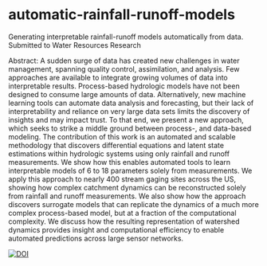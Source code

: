 # automatic-rainfall-runoff-models
Generating interpretable rainfall-runoff models automatically from data. Submitted to Water Resources Research

Abstract:
A sudden surge of data has created new challenges in water management, spanning quality control, assimilation, and analysis. Few approaches are available to integrate growing volumes of data into interpretable results. Process-based hydrologic models have not been designed to consume large amounts of data. Alternatively, new machine learning tools can automate data analysis and forecasting, but their lack of interpretability and reliance on very large data sets limits the discovery of insights and may impact trust. To that end, we present a new approach, which seeks to strike a middle ground between process-, and data-based modeling. The contribution of this work is an automated and scalable methodology that discovers differential equations and latent state estimations within hydrologic systems using only rainfall and runoff measurements. We show how this enables automated tools to learn interpretable models of 6 to 18 parameters solely from measurements. We apply this approach to nearly 400 stream gaging sites across the US, showing how complex catchment dynamics can be reconstructed solely from rainfall and runoff measurements. We also show how the approach discovers surrogate models that can replicate the dynamics of a much more complex process-based model, but at a fraction of the computational complexity. We discuss how the resulting representation of watershed dynamics provides insight and computational efficiency to enable automated predictions across large sensor networks.

[![DOI](https://zenodo.org/badge/590232346.svg)](https://zenodo.org/badge/latestdoi/590232346)

